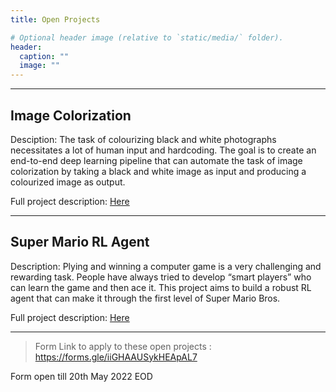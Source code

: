 ```yaml
---
title: Open Projects

# Optional header image (relative to `static/media/` folder).
header:
  caption: ""
  image: ""
---
```

---------------------------

## Image Colorization

Desciption: The task of colourizing black and white photographs necessitates a lot of human input and hardcoding. The goal is to create an end-to-end deep learning pipeline that can automate the task of image colorization by taking a black and white image as input and producing a colourized image as output.

Full project description: [Here](https://hackmd.io/@uy-DI5UxSv-1jDGVwxqvFA/SyPf1_AI5)

------

## Super Mario RL Agent

Description: Plying and winning a computer game is a very challenging and rewarding task. People have always tried to develop “smart players” who can learn the game and then ace it. This project aims to build a robust RL agent that can make it through the first level of Super Mario Bros.

Full project description: [Here](https://hackmd.io/@ChanBong/HkCMOPALq)

----

> Form Link to apply to these open projects : https://forms.gle/iiGHAAUSykHEApAL7

Form open till 20th May 2022 EOD
